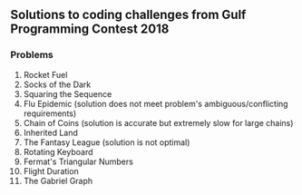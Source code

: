 ## Solutions to coding challenges from Gulf Programming Contest 2018

### Problems
1. Rocket Fuel
2. Socks of the Dark
3. Squaring the Sequence
4. Flu Epidemic (solution does not meet problem's ambiguous/conflicting requirements)
5. Chain of Coins (solution is accurate but extremely slow for large chains)
6. Inherited Land
7. The Fantasy League (solution is not optimal)
8. Rotating Keyboard
9. Fermat's Triangular Numbers
10. Flight Duration
11. The Gabriel Graph
